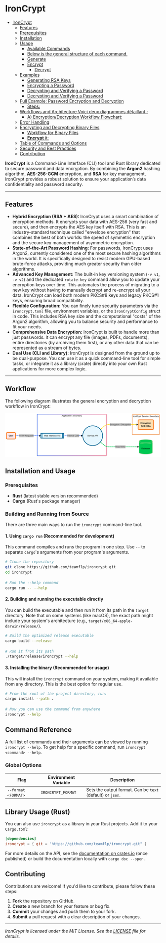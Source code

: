 
# IronCrypt

- [IronCrypt](#ironcrypt)
  - [Features](#features)
  - [Prerequisites](#prerequisites)
  - [Installation](#installation)
  - [Usage](#usage)
    - [Available Commands](#available-commands)
    - [Below is the general structure of each command.](#below-is-the-general-structure-of-each-command)
    - [Generate](#generate)
    - [Encrypt](#encrypt)
      - [Decrypt](#decrypt)
  - [Examples](#examples)
    - [Generating RSA Keys](#generating-rsa-keys)
    - [Encrypting a Password](#encrypting-a-password)
    - [Decrypting and Verifying a Password](#decrypting-and-verifying-a-password)
    - [Decrypting and Verifying a Password](#decrypting-and-verifying-a-password-1)
  - [Full Example: Password Encryption and Decryption](#full-example-password-encryption-and-decryption)
    - [Steps:](#steps)
  - [Workflows and Architecture Voici deux diagrammes détaillant :](#workflows-and-architecture-voici-deux-diagrammes-d%C3%A9taillant-)
    - [A) Encryption/Decryption Workflow Flowchart:](#a-encryptiondecryption-workflow-flowchart)
  - [Error Handling](#error-handling)
  - [Encrypting and Decrypting Binary Files](#encrypting-and-decrypting-binary-files)
    - [Workflow for Binary Files](#workflow-for-binary-files)
    - [**Encrypt** it:](#encrypt-it)
  - [Table of Commands and Options](#table-of-commands-and-options)
  - [Security and Best Practices](#security-and-best-practices)
  - [Contribution](#contribution)

**IronCrypt** is a Command-Line Interface (CLI) tool and Rust library dedicated to secure password and data encryption. By combining the **Argon2** hashing algorithm, **AES-256-GCM** encryption, and **RSA** for key management, IronCrypt provides a robust solution to ensure your application’s data confidentiality and password security.

---

## Features

- **Hybrid Encryption (RSA + AES):** IronCrypt uses a smart combination of encryption methods. It encrypts your data with AES-256 (very fast and secure), and then encrypts the AES key itself with RSA. This is an industry-standard technique called "envelope encryption" that combines the best of both worlds: the speed of symmetric encryption and the secure key management of asymmetric encryption.
- **State-of-the-Art Password Hashing:** For passwords, IronCrypt uses Argon2, currently considered one of the most secure hashing algorithms in the world. It is specifically designed to resist modern GPU-based brute-force attacks, providing much greater security than older algorithms.
- **Advanced Key Management:** The built-in key versioning system (`-v v1`, `-v v2`) and the dedicated `rotate-key` command allow you to update your encryption keys over time. This automates the process of migrating to a new key without having to manually decrypt and re-encrypt all your data. IronCrypt can load both modern PKCS#8 keys and legacy PKCS#1 keys, ensuring broad compatibility.
- **Flexible Configuration:** You can finely tune security parameters via the `ironcrypt.toml` file, environment variables, or the `IronCryptConfig` struct in code. This includes RSA key size and the computational "costs" of the Argon2 algorithm, allowing you to balance security and performance to fit your needs.
- **Comprehensive Data Encryption:** IronCrypt is built to handle more than just passwords. It can encrypt any file (images, PDFs, documents), entire directories (by archiving them first), or any other data that can be represented as a stream of bytes.
- **Dual Use (CLI and Library):** IronCrypt is designed from the ground up to be dual-purpose. You can use it as a quick command-line tool for simple tasks, or integrate it as a library (crate) directly into your own Rust applications for more complex logic.

---
## Workflow

The following diagram illustrates the general encryption and decryption workflow in IronCrypt:

![IronCrypt Workflow](images/img.png)

## Installation and Usage

### Prerequisites

- **Rust** (latest stable version recommended)
- **Cargo** (Rust's package manager)

### Building and Running from Source

There are three main ways to run the `ironcrypt` command-line tool.

#### 1. Using `cargo run` (Recommended for development)
This command compiles and runs the program in one step. Use `--` to separate `cargo`'s arguments from your program's arguments.
```sh
# Clone the repository
git clone https://github.com/teamflp/ironcrypt.git
cd ironcrypt

# Run the --help command
cargo run -- --help
```

#### 2. Building and running the executable directly
You can build the executable and then run it from its path in the `target` directory. Note that on some systems (like macOS), the exact path might include your system's architecture (e.g., `target/x86_64-apple-darwin/release/`).
```sh
# Build the optimized release executable
cargo build --release

# Run it from its path
./target/release/ironcrypt --help
```

#### 3. Installing the binary (Recommended for usage)
This will install the `ironcrypt` command on your system, making it available from any directory. This is the best option for regular use.
```sh
# From the root of the project directory, run:
cargo install --path .

# Now you can use the command from anywhere
ironcrypt --help
```

## Command Reference
A full list of commands and their arguments can be viewed by running `ironcrypt --help`. To get help for a specific command, run `ironcrypt <command> --help`.

### Global Options

| Flag | Environment Variable | Description |
|---|---|---|
| `--format <FORMAT>` | `IRONCRYPT_FORMAT` | Sets the output format. Can be `text` (default) or `json`. |

## Library Usage (Rust)

You can also use `ironcrypt` as a library in your Rust projects. Add it to your `Cargo.toml`:
```toml
[dependencies]
ironcrypt = { git = "https://github.com/teamflp/ironcrypt.git" }
```
For more details on the API, see the [documentation on crates.io](https://crates.io/crates/ironcrypt) (once published) or build the documentation locally with `cargo doc --open`.

## Contributing

Contributions are welcome! If you'd like to contribute, please follow these steps:

1.  **Fork** the repository on GitHub.
2.  **Create** a new branch for your feature or bug fix.
3.  **Commit** your changes and push them to your fork.
4.  **Submit** a pull request with a clear description of your changes.

---
*IronCrypt is licensed under the MIT License. See the [LICENSE](LICENSE) file for details.*
